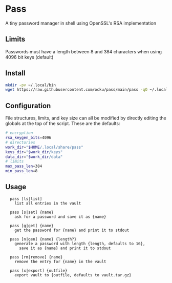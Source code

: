 # Pass

A tiny password manager in shell using OpenSSL's RSA implementation

## Limits

Passwords must have a length between 8 and 384 characters when using 4096 bit keys (default)

## Install

```sh
mkdir -pv ~/.local/bin
wget https://raw.githubusercontent.com/ocku/pass/main/pass -qO ~/.local/bin/pass
```

## Configuration

File structures, limits, and key size can all be modified by directly editing the globals at the top of the script. These are the defaults:

```sh
# encryption
rsa_keygen_bits=4096
# directories
work_dir="$HOME/.local/share/pass"
keys_dir="$work_dir/keys"
data_dir="$work_dir/data"
# limits
max_pass_len=384
min_pass_len=8
```

## Usage

```
  pass [ls|list]
    list all entries in the vault

  pass [s|set] {name}
    ask for a password and save it as {name}

  pass [g|get] {name}
    get the password for {name} and print it to stdout

  pass [n|gen] {name} {length?}
    generate a password with length {length, defaults to 16},
      save it as {name} and print it to stdout

  pass [rm|remove] {name}
    remove the entry for {name} in the vault

  pass [x|export] {outfile}
    export vault to {outfile, defaults to vault.tar.gz}
```
